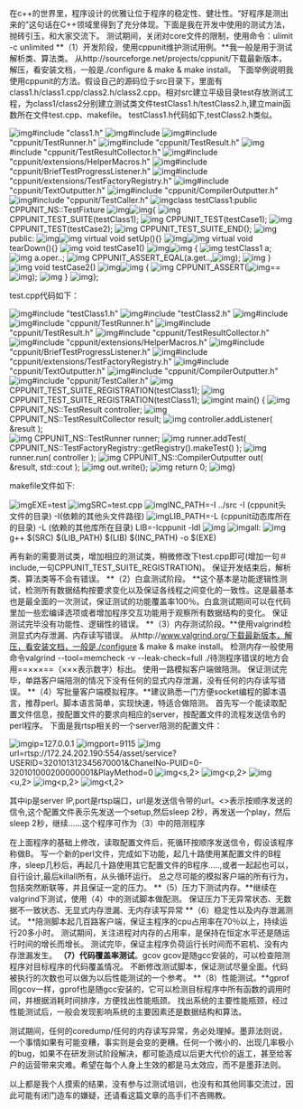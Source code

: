 在c++的世界里，程序设计的优雅让位于程序的稳定性、健壮性。“好程序是测出来的”这句话在C++领域里得到了充分体现。下面是我在开发中使用的测试方法，抛砖引玉，和大家交流下。
测试期间，关闭对core文件的限制，使用命令：ulimit -c unlimited
**（1）开发阶段，使用cppunit维护测试用例。**我一般是用于测试解析类、算法类。
从http://sourceforge.net/projects/cppunit/下载最新版本，解压，看安装文档，一般是./configure & make & make install。
下面举例说明我使用cppunit的方法。假设自己的源码位于src目录下，里面有class1.h/class1.cpp/class2.h/class2.cpp。相对src建立平级目录test存放测试工程，为class1/class2分别建立测试类文件testClass1.h/testClass2.h,建立main函数所在文件test.cpp、makefile。
testClass1.h代码如下,testClass2.h类似。



![img](http://www.blogjava.net/Images/OutliningIndicators/None.gif)#include "class1.h"
![img](http://www.blogjava.net/Images/OutliningIndicators/None.gif)#include <iostream>
![img](http://www.blogjava.net/Images/OutliningIndicators/None.gif)#include "cppunit/TestRunner.h"
![img](http://www.blogjava.net/Images/OutliningIndicators/None.gif)#include "cppunit/TestResult.h"
![img](http://www.blogjava.net/Images/OutliningIndicators/None.gif)#include "cppunit/TestResultCollector.h"
![img](http://www.blogjava.net/Images/OutliningIndicators/None.gif)#include "cppunit/extensions/HelperMacros.h"
![img](http://www.blogjava.net/Images/OutliningIndicators/None.gif)#include "cppunit/BriefTestProgressListener.h"
![img](http://www.blogjava.net/Images/OutliningIndicators/None.gif)#include "cppunit/extensions/TestFactoryRegistry.h"
![img](http://www.blogjava.net/Images/OutliningIndicators/None.gif)#include "cppunit/TextOutputter.h"
![img](http://www.blogjava.net/Images/OutliningIndicators/None.gif)#include "cppunit/CompilerOutputter.h"
![img](http://www.blogjava.net/Images/OutliningIndicators/None.gif)#include "cppunit/TestCaller.h"
![img](http://www.blogjava.net/Images/OutliningIndicators/None.gif)class testClass1:public CPPUNIT_NS::TestFixture
![img](http://www.blogjava.net/Images/OutliningIndicators/ExpandedBlockStart.gif)![img](http://www.blogjava.net/Images/OutliningIndicators/ContractedBlock.gif){
![img](http://www.blogjava.net/Images/OutliningIndicators/InBlock.gif)  CPPUNIT_TEST_SUITE(testClass1);
![img](http://www.blogjava.net/Images/OutliningIndicators/InBlock.gif)  CPPUNIT_TEST(testCase1);
![img](http://www.blogjava.net/Images/OutliningIndicators/InBlock.gif)  CPPUNIT_TEST(testCase2);
![img](http://www.blogjava.net/Images/OutliningIndicators/InBlock.gif)  CPPUNIT_TEST_SUITE_END();
![img](http://www.blogjava.net/Images/OutliningIndicators/InBlock.gif)  public:
![img](http://www.blogjava.net/Images/OutliningIndicators/ExpandedSubBlockStart.gif)![img](http://www.blogjava.net/Images/OutliningIndicators/ContractedSubBlock.gif)    virtual void setUp(){}
![img](http://www.blogjava.net/Images/OutliningIndicators/ExpandedSubBlockStart.gif)![img](http://www.blogjava.net/Images/OutliningIndicators/ContractedSubBlock.gif)    virtual void tearDown(){}
![img](http://www.blogjava.net/Images/OutliningIndicators/InBlock.gif)    void testCase1()
![img](http://www.blogjava.net/Images/OutliningIndicators/ExpandedSubBlockStart.gif)![img](http://www.blogjava.net/Images/OutliningIndicators/ContractedSubBlock.gif)  {
![img](http://www.blogjava.net/Images/OutliningIndicators/InBlock.gif)      testClass1 a;
![img](http://www.blogjava.net/Images/OutliningIndicators/InBlock.gif)      a.oper..;
![img](http://www.blogjava.net/Images/OutliningIndicators/InBlock.gif)      CPPUNIT_ASSERT_EQAL(a.get..,![img](http://www.blogjava.net/Images/dot.gif));
![img](http://www.blogjava.net/Images/OutliningIndicators/ExpandedSubBlockEnd.gif)    }
![img](http://www.blogjava.net/Images/OutliningIndicators/InBlock.gif)    void testCase2()
![img](http://www.blogjava.net/Images/OutliningIndicators/ExpandedSubBlockStart.gif)![img](http://www.blogjava.net/Images/OutliningIndicators/ContractedSubBlock.gif)  {
![img](http://www.blogjava.net/Images/OutliningIndicators/InBlock.gif)      CPPUNIT_ASSERT(![img](http://www.blogjava.net/Images/dot.gif)==![img](http://www.blogjava.net/Images/dot.gif));
![img](http://www.blogjava.net/Images/OutliningIndicators/ExpandedSubBlockEnd.gif)    }
![img](http://www.blogjava.net/Images/OutliningIndicators/ExpandedBlockEnd.gif)};



test.cpp代码如下：

![img](http://www.blogjava.net/Images/OutliningIndicators/None.gif)#include "testClass1.h"
![img](http://www.blogjava.net/Images/OutliningIndicators/None.gif)#include "testClass2.h"
![img](http://www.blogjava.net/Images/OutliningIndicators/None.gif)#include <iostream>
![img](http://www.blogjava.net/Images/OutliningIndicators/None.gif)#include "cppunit/TestRunner.h"
![img](http://www.blogjava.net/Images/OutliningIndicators/None.gif)#include "cppunit/TestResult.h"
![img](http://www.blogjava.net/Images/OutliningIndicators/None.gif)#include "cppunit/TestResultCollector.h"
![img](http://www.blogjava.net/Images/OutliningIndicators/None.gif)#include "cppunit/extensions/HelperMacros.h"
![img](http://www.blogjava.net/Images/OutliningIndicators/None.gif)#include "cppunit/BriefTestProgressListener.h"
![img](http://www.blogjava.net/Images/OutliningIndicators/None.gif)#include "cppunit/extensions/TestFactoryRegistry.h"
![img](http://www.blogjava.net/Images/OutliningIndicators/None.gif)#include "cppunit/TextOutputter.h"
![img](http://www.blogjava.net/Images/OutliningIndicators/None.gif)#include "cppunit/CompilerOutputter.h"
![img](http://www.blogjava.net/Images/OutliningIndicators/None.gif)#include "cppunit/TestCaller.h"
![img](http://www.blogjava.net/Images/OutliningIndicators/None.gif) CPPUNIT_TEST_SUITE_REGISTRATION(testClass1);
![img](http://www.blogjava.net/Images/OutliningIndicators/None.gif) CPPUNIT_TEST_SUITE_REGISTRATION(testClass1);
![img](http://www.blogjava.net/Images/OutliningIndicators/None.gif)int main()
 {
![img](http://www.blogjava.net/Images/OutliningIndicators/InBlock.gif)  CPPUNIT_NS::TestResult controller;
![img](http://www.blogjava.net/Images/OutliningIndicators/InBlock.gif)  CPPUNIT_NS::TestResultCollector result;
![img](http://www.blogjava.net/Images/OutliningIndicators/InBlock.gif)  controller.addListener( &result );    
![img](http://www.blogjava.net/Images/OutliningIndicators/InBlock.gif)  CPPUNIT_NS::TestRunner runner;
![img](http://www.blogjava.net/Images/OutliningIndicators/InBlock.gif)  runner.addTest( CPPUNIT_NS::TestFactoryRegistry::getRegistry().makeTest() );
![img](http://www.blogjava.net/Images/OutliningIndicators/InBlock.gif)  runner.run( controller );
![img](http://www.blogjava.net/Images/OutliningIndicators/InBlock.gif)  CPPUNIT_NS::CompilerOutputter out( &result, std::cout );
![img](http://www.blogjava.net/Images/OutliningIndicators/InBlock.gif)  out.write();
![img](http://www.blogjava.net/Images/OutliningIndicators/InBlock.gif)  return 0;
![img](http://www.blogjava.net/Images/OutliningIndicators/ExpandedBlockEnd.gif)}


makefile文件如下:

![img](http://www.blogjava.net/Images/OutliningIndicators/None.gif)EXE=test
![img](http://www.blogjava.net/Images/OutliningIndicators/None.gif)SRC=test.cpp
![img](http://www.blogjava.net/Images/OutliningIndicators/None.gif)INC_PATH=-I ../src -I (cppunit头文件的目录) -I(依赖的其他头文件路径)
![img](http://www.blogjava.net/Images/OutliningIndicators/None.gif)LIB_PATH=-L (cppunit动态库所在的目录) -L (依赖的其他库所在目录)
  LIB=-lcppunit -ldl ![img](http://www.blogjava.net/Images/dot.gif)
![img](http://www.blogjava.net/Images/OutliningIndicators/None.gif)all:
![img](http://www.blogjava.net/Images/OutliningIndicators/None.gif)  g++ $(SRC) $(LIB_PATH) $(LIB) $(INC_PATH) -o $(EXE)

再有新的需要测试类，增加相应的测试类，稍微修改下test.cpp即可(增加一句＃include,一句CPPUNIT_TEST_SUITE_REGISTRATION)。
保证开发结束后，解析类、算法类等不会有错误。
**（2）白盒测试阶段。
**这个基本是功能逻辑性测试，检测所有数据结构按要求变化以及保证各线程之间变化的一致性。这是最基本也是最全面的一次测试，保证测试的功能覆盖率100％。白盒测试期间可以在代码里加一些宏编译选项或者增加程序交互功能用于观察所有数据结构的变化。
保证测试完毕没有功能性、逻辑性的错误。
**（3）内存测试阶段。**使用valgrind检测显式内存泄漏、内存读写错误。
从http://www.valgrind.org/下载最新版本，解压，看安装文档，一般是./configure & make & make install。
检测内存一般使用命令valgrind --tool=memcheck -v --leak-check=full ./待测程序错误的地方会用==×××==（×××表示数字）标出。
使用一路模拟客户端做陪测。
保证测试完毕，单路客户端陪测的情况下没有任何的显式内存泄漏，没有任何的内存读写错误。
**（4）写批量客户端模拟程序。**建议熟悉一门方便socket编程的脚本语言，推荐perl。脚本语言简单，实现快速，特适合做陪测。
首先写一个能读取配置文件信息，按配置文件的要求向相应的server，按配置文件的流程发送信令的perl程序。
下面是我rtsp相关的一个server陪测的配置文件：

![img](http://www.blogjava.net/Images/OutliningIndicators/None.gif)ip=127.0.0.1
![img](http://www.blogjava.net/Images/OutliningIndicators/None.gif)port=9115
![img](http://www.blogjava.net/Images/OutliningIndicators/None.gif)url=rtsp://172.24.202.190:554/asset/service?USERID=320101312345670001&ChanelNo-PUID=0-320101000200000001&PlayMethod=0
![img](http://www.blogjava.net/Images/OutliningIndicators/None.gif)<s,2>
![img](http://www.blogjava.net/Images/OutliningIndicators/None.gif)<p,2>
![img](http://www.blogjava.net/Images/OutliningIndicators/None.gif)<u,2>
![img](http://www.blogjava.net/Images/OutliningIndicators/None.gif)<p,2>
![img](http://www.blogjava.net/Images/OutliningIndicators/None.gif)<t,2>



其中ip是server IP,port是rtsp端口，url是发送信令带的url。<>表示按顺序发送的信令,这个配置文件表示先发送一个setup,然后sleep 2秒，再发送一个play，然后sleep 2秒，继续......这个程序可作为（3）中的陪测程序

在上面程序的基础上修改，读取配置文件后，死循环按顺序发送信令，假设该程序称做B。
写一个新的perl文件，完成如下功能，起几十路使用某配置文件的B程序，sleep几秒后，再起几十路使用其它配置文件的B程序.....,或者一起起也可以，自行设计,最后killall所有，从头循环运行。
总之尽可能的模拟客户端的所有行为，包括突然断联等，并且保证一定的压力。
**（5）压力下测试内存。**继续在valgrind下测试，使用（4）中的测试脚本做配测。
保证压力下无异常状态、无数据不一致状态、无显式内存泄漏、无内存读写异常
**（6）稳定性以及内存泄漏测试。
**陪测脚本起几百路客户端，保证主程序的cpu占用率在70％以上，持续运行20多小时。
测试期间，关注进程对内存的占用率，是保持在恒定水平还是随运行时间的增长而增长。
测试完毕，保证主程序负荷运行长时间而不宕机、没有内存泄漏发生。
**（7）代码覆盖率测试**。gcov
gcov是随gcc安装的，可以检查陪测程序对目标程序的代码覆盖情况。
不断修改测试脚本，保证测试尽量全面。代码被执行的次数也可以做为以后性能测试的一个参考。
**（8）性能测试。**gprof
同gcov一样，gprof也是随gcc安装的，它可以检测目标程序中所有函数的调用时间，并根据消耗时间排序，方便找出性能瓶颈。
找出系统的主要性能瓶颈，经过性能测试后，一般会发现影响系统的主要因素还是数据结构和算法。

测试期间，任何的coredump/任何的内存读写异常，务必处理掉。墨菲法则说，一个事情如果有可能变糟，事实则是会变的更糟。任何一个微小的、出现几率极小的bug，如果不在研发测试阶段解决，都可能造成以后更大代价的返工，甚至给客户的运营带来灾难。希望在每个人身上生效的都是马太效应，而不是墨菲法则。

以上都是我个人摸索的结果，没有参与过测试培训，也没有和其他同事交流过，因此可能有闭门造车的嫌疑，还请看这篇文章的高手们不吝赐教。